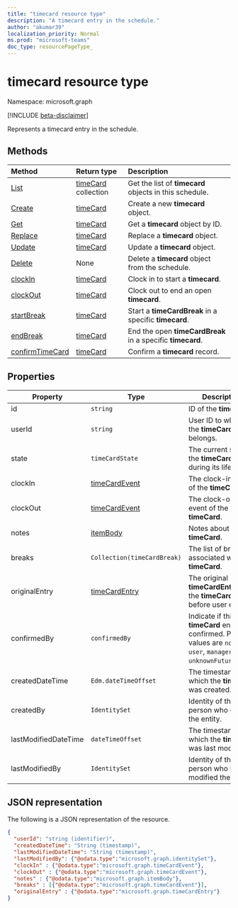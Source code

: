 ```yaml
---
title: "timecard resource type"
description: "A timecard entry in the schedule."
author: "akumar39"
localization_priority: Normal
ms.prod: "microsoft-teams"
doc_type: resourcePageType_
---
```


# timecard resource type

Namespace: microsoft.graph

[!INCLUDE [beta-disclaimer](../../includes/beta-disclaimer.md)]

Represents a timecard entry in the schedule.

## Methods

| Method       | Return type  |Description|
|:---------------|:--------|:----------|
|[List](../api/timecard-list.md) | [timeCard](timecard.md) collection | Get the list of **timecard** objects in this schedule.|
|[Create](../api/timecard-post.md) | [timeCard](timecard.md) | Create a new **timecard** object.|
|[Get](../api/timecard-get.md) | [timeCard](timecard.md) | Get a **timecard** object by ID.|
|[Replace](../api/timecard-replace.md) | [timeCard](timecard.md) | Replace a **timecard** object.|
|[Update](../api/timecard-update.md) | [timeCard](timecard.md) | Update a **timecard** object.|
|[Delete](../api/timecard-delete.md) | None | Delete a **timecard** object from the schedule.|
|[clockIn](../api/timecard-clockin.md) | [timeCard](timecard.md) | Clock in to start a **timecard**.|
|[clockOut](../api/timecard-clockout.md) | [timeCard](timecard.md) | Clock out to end an open **timecard**.|
|[startBreak](../api/timecard-startbreak.md) | [timeCard](timecard.md) | Start a **timeCardBreak** in a specific **timecard**.|
|[endBreak](../api/timecard-endbreak.md) | [timeCard](timecard.md) | End the open **timeCardBreak** in a specific **timecard**.|
|[confirmTimeCard](../api/timecard-confirm.md) | [timeCard](timecard.md) | Confirm a **timecard** record.|

## Properties
|Property               |Type           |Description                                                                |
|-----------------------|---------------|---------------------------------------------------------------------------|
| id			        |`string`  |ID of the **timeCard**.|
| userId			        |`string` |User ID to which  the **timeCard** belongs. |
| state 		        |`timeCardState`  | The current state of the **timeCard** during its life cycle.|
| clockIn       |[timeCardEvent](../resources/timecardevent.md)    | The clock-in event of the **timeCard**. |
| clockOut			        |[timeCardEvent](../resources/timecardevent.md)  |The clock-out event of the **timeCard**. |
| notes			        | [itemBody](itembody.md)  |Notes about the **timeCard**. |
| breaks 	|`Collection(timeCardBreak)`    |The list of breaks associated with the **timeCard**.|
| originalEntry| [timeCardEntry](../resources/timecardentry.md) | The original **timeCardEntry** of the **timeCard**, before user edits. |
| confirmedBy |`confirmedBy`    | Indicate if this **timeCard** entry is confirmed. Possible values are `none`, `user`, `manager`, `unknownFutureValue`.|
|createdDateTime|`Edm.dateTimeOffset`| The timestamp in which the **timeCard** was created. |
|createdBy|`IdentitySet`| Identity of the person who created the entity. |
|lastModifiedDateTime|`dateTimeOffset`| The timestamp in which the **timeCard** was last modified.|
|lastModifiedBy| `IdentitySet`| Identity of the person who last modified the entity.|

## JSON representation

The following is a JSON representation of the resource.

<!-- {
  "blockType": "resource",
  "keyProperty": "id",
  "@odata.type": "microsoft.graph.timeCard",
   "baseType":"microsoft.graph.changeTrackedEntity"
}-->

```json
{
  "userId": "string (identifier)",
  "createdDateTime": "String (timestamp)",
  "lastModifiedDateTime": "String (timestamp)",
  "lastModifiedBy": {"@odata.type":"microsoft.graph.identitySet"},
  "clockIn" : {"@odata.type":"microsoft.graph.timeCardEvent"},
  "clockOut" : {"@odata.type":"microsoft.graph.timeCardEvent"},
  "notes" : {"@odata.type":"microsoft.graph.itemBody"},
  "breaks" : [{"@odata.type":"microsoft.graph.timeCardEvent"}],
  "originalEntry" : {"@odata.type":"microsoft.graph.timeCardEntry"}
}
```

<!-- uuid: 8fcb5dbc-d5aa-4681-8e31-b001d5168d79
2015-10-25 14:57:30 UTC -->
<!--
{
  "type": "#page.annotation",
  "description": "timeCard resource",
  "keywords": "",
  "section": "documentation",
  "tocPath": "",
  "suppressions": []
}
-->
